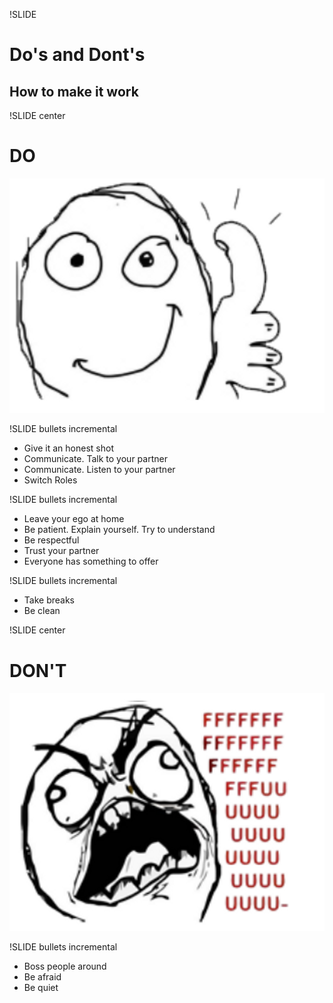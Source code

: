 !SLIDE
# Do's and Dont's #
## How to make it work ##

!SLIDE center
# DO #
![img/do.png](img/do.png)

!SLIDE bullets incremental

* Give it an honest shot
* Communicate. Talk to your partner
* Communicate. Listen to your partner
* Switch Roles

!SLIDE bullets incremental

* Leave your ego at home
* Be patient. Explain yourself. Try to understand
* Be respectful
* Trust your partner
* Everyone has something to offer

!SLIDE bullets incremental

* Take breaks
* Be clean

!SLIDE center
# DON'T #
![img/dont.png](img/dont.png)

!SLIDE bullets incremental

* Boss people around
* Be afraid
* Be quiet
